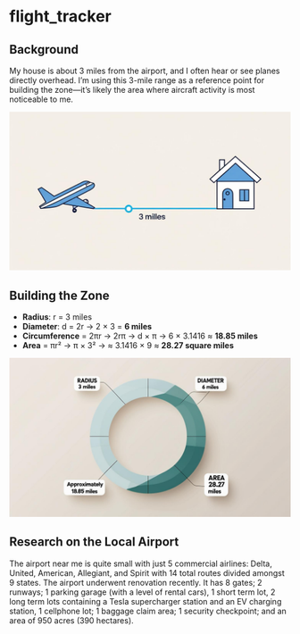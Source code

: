 # flight_tracker
## Background
My house is about 3 miles from the airport, and I often hear or see planes directly overhead. I’m using this 3-mile range as a reference point for building the zone—it’s likely the area where aircraft activity is most noticeable to me. 

![image](Media/distance_to_airport.png)


## Building the Zone

- **Radius**: r = 3 miles
- **Diameter**: d = 2r -> 2 × 3 = **6 miles**
- **Circumference** = 2πr -> 2rπ -> d × π  -> 6 × 3.1416 ≈ **18.85 miles**
- **Area** = πr² -> π × 3² -> ≈ 3.1416 × 9 ≈ **28.27 square miles**

![image](Media/zone.png)

## Research on the Local Airport
The airport near me is quite small with just 5 commercial airlines: Delta, United, American, Allegiant, and Spirit with 14 total routes divided amongst 9 states. The airport underwent renovation recently. It has 8 gates; 2 runways; 1 parking garage (with a level of rental cars), 1 short term lot, 2 long term lots containing a Tesla supercharger station and an EV charging station, 1 cellphone lot; 1 baggage claim area; 1 security checkpoint; and an area of 950 acres (390 hectares).